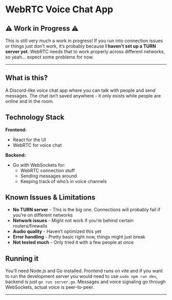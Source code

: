 # WebRTC Voice Chat App

## ⚠️ **Work in Progress** ⚠️

This is still very much a work in progress! If you run into connection issues or things just don’t work, it’s probably because **I haven’t set up a TURN server yet**. WebRTC needs that to work properly across different networks, so yeah… expect some problems for now.

-----

## What is this?

A Discord-like voice chat app where you can talk with people and send messages. The chat isn’t saved anywhere - it only exists while people are online and in the room.

## Technology Stack

**Frontend:**

- React for the UI
- WebRTC for voice chat

**Backend:**

- Go with WebSockets for:
  - WebRTC connection stuff
  - Sending messages around
  - Keeping track of who’s in voice channels

## Known Issues & Limitations

- **No TURN server** - This is the big one. Connections will probably fail if you’re on different networks
- **Network issues** - Might not work if you’re behind certain routers/firewalls
- **Audio quality** - Haven’t optimized this yet
- **Error handling** - Pretty basic right now, things might just break
- **Not tested much** - Only tried it with a few people at once

## Running it

You’ll need Node.js and Go installed. Frontend runs on vite and if you want to run the development server you would need to use `sudo npm run dev`, backend is just `go run server.go`. Messages and voice signaling go through WebSockets, actual voice is peer-to-peer.

-----

